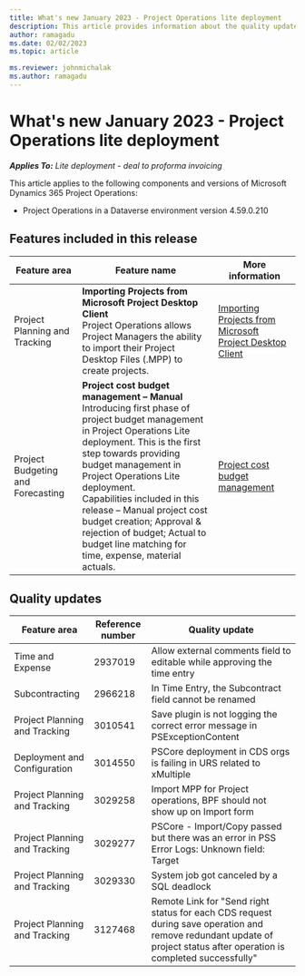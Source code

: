 ```yaml
---
title: What's new January 2023 - Project Operations lite deployment
description: This article provides information about the quality updates that are available in the January 2023 release of Microsoft Dynamics 365 Project Operations lite deployment.
author: ramagadu
ms.date: 02/02/2023
ms.topic: article

ms.reviewer: johnmichalak 
ms.author: ramagadu
---
```


# What's new January 2023 - Project Operations lite deployment

_**Applies To:** Lite deployment - deal to proforma invoicing_

This article applies to the following components and versions of Microsoft Dynamics 365 Project Operations:

- Project Operations in a Dataverse environment version 4.59.0.210

## Features included in this release

| Feature area | Feature name | More information |
| --- | --- | --- |
| Project Planning and Tracking | **Importing Projects from Microsoft Project Desktop Client**<br>Project Operations allows Project Managers the ability to import their Project Desktop Files (.MPP) to create projects.| [Importing Projects from Microsoft Project Desktop Client](/dynamics365/project-operations/project-management/import_from_mpp) |
| Project Budgeting and Forecasting | **Project cost budget management – Manual**<br>Introducing first phase of project budget management in Project Operations Lite deployment. This is the first step towards providing budget management in Project Operations Lite deployment. <br> Capabilities included in this release – Manual project cost budget creation; Approval & rejection of budget; Actual to budget line matching for time, expense, material actuals.|[Project cost budget management](/dynamics365/project-operations/pro/budget/projectbudgetmanagement)|


## Quality updates
| Feature area | Reference number | Quality update |
| --- | --- | --- |
|Time and Expense|2937019|Allow external comments field to editable while approving the time entry|
|Subcontracting|2966218|In Time Entry, the Subcontract field cannot be renamed|
|Project Planning and Tracking|3010541|Save plugin is not logging the correct error message in PSExceptionContent|
|Deployment and Configuration|3014550|PSCore deployment in CDS orgs is failing in URS related to xMultiple|
|Project Planning and Tracking|3029258|Import MPP for Project operations, BPF should not show up on Import form|
|Project Planning and Tracking|3029277|PSCore - Import/Copy passed but there was an error in PSS Error Logs: Unknown field: Target|
|Project Planning and Tracking|3029330|System job got canceled by a SQL deadlock|
|Project Planning and Tracking|3127468|Remote Link for "Send right status for each CDS request during save operation and remove redundant update of project status after operation is completed successfully"|
